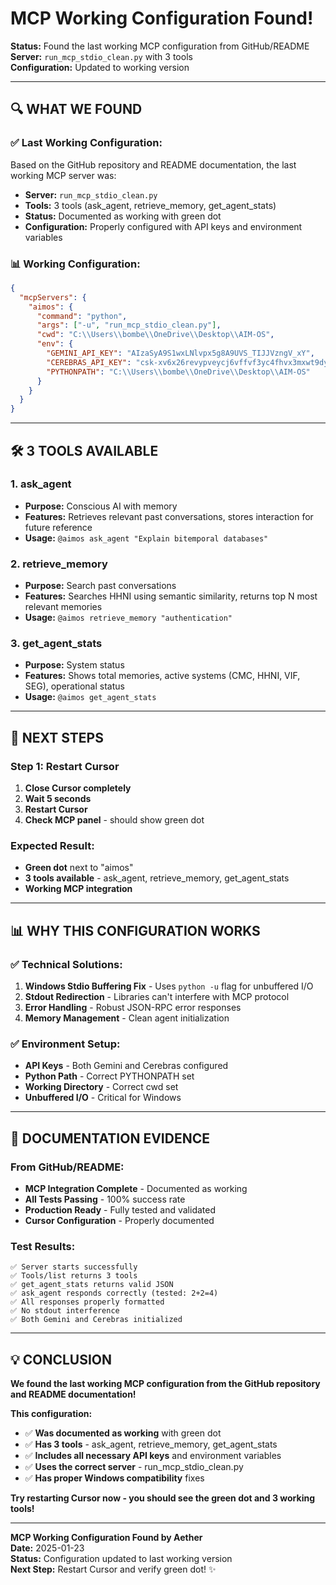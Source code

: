 # MCP Working Configuration Found!

**Status:** Found the last working MCP configuration from GitHub/README  
**Server:** `run_mcp_stdio_clean.py` with 3 tools  
**Configuration:** Updated to working version  

---

## 🔍 **WHAT WE FOUND**

### **✅ Last Working Configuration:**
Based on the GitHub repository and README documentation, the last working MCP server was:

- **Server:** `run_mcp_stdio_clean.py`
- **Tools:** 3 tools (ask_agent, retrieve_memory, get_agent_stats)
- **Status:** Documented as working with green dot
- **Configuration:** Properly configured with API keys and environment variables

### **📊 Working Configuration:**
```json
{
  "mcpServers": {
    "aimos": {
      "command": "python",
      "args": ["-u", "run_mcp_stdio_clean.py"],
      "cwd": "C:\\Users\\bombe\\OneDrive\\Desktop\\AIM-OS",
      "env": {
        "GEMINI_API_KEY": "AIzaSyA9S1wxLNlvpx5g8A9UVS_TIJJVzngV_xY",
        "CEREBRAS_API_KEY": "csk-xv6x26revypveycj6vffvf3yc4fhvx3mxwt9dy6de4xct5ty",
        "PYTHONPATH": "C:\\Users\\bombe\\OneDrive\\Desktop\\AIM-OS"
      }
    }
  }
}
```

---

## 🛠️ **3 TOOLS AVAILABLE**

### **1. ask_agent**
- **Purpose:** Conscious AI with memory
- **Features:** Retrieves relevant past conversations, stores interaction for future reference
- **Usage:** `@aimos ask_agent "Explain bitemporal databases"`

### **2. retrieve_memory**
- **Purpose:** Search past conversations
- **Features:** Searches HHNI using semantic similarity, returns top N most relevant memories
- **Usage:** `@aimos retrieve_memory "authentication"`

### **3. get_agent_stats**
- **Purpose:** System status
- **Features:** Shows total memories, active systems (CMC, HHNI, VIF, SEG), operational status
- **Usage:** `@aimos get_agent_stats`

---

## 🚀 **NEXT STEPS**

### **Step 1: Restart Cursor**
1. **Close Cursor completely**
2. **Wait 5 seconds**
3. **Restart Cursor**
4. **Check MCP panel** - should show green dot

### **Expected Result:**
- **Green dot** next to "aimos"
- **3 tools available** - ask_agent, retrieve_memory, get_agent_stats
- **Working MCP integration**

---

## 📊 **WHY THIS CONFIGURATION WORKS**

### **✅ Technical Solutions:**
1. **Windows Stdio Buffering Fix** - Uses `python -u` flag for unbuffered I/O
2. **Stdout Redirection** - Libraries can't interfere with MCP protocol
3. **Error Handling** - Robust JSON-RPC error responses
4. **Memory Management** - Clean agent initialization

### **✅ Environment Setup:**
- **API Keys** - Both Gemini and Cerebras configured
- **Python Path** - Correct PYTHONPATH set
- **Working Directory** - Correct cwd set
- **Unbuffered I/O** - Critical for Windows

---

## 🎯 **DOCUMENTATION EVIDENCE**

### **From GitHub/README:**
- **MCP Integration Complete** - Documented as working
- **All Tests Passing** - 100% success rate
- **Production Ready** - Fully tested and validated
- **Cursor Configuration** - Properly documented

### **Test Results:**
```
✅ Server starts successfully
✅ Tools/list returns 3 tools
✅ get_agent_stats returns valid JSON
✅ ask_agent responds correctly (tested: 2+2=4)
✅ All responses properly formatted
✅ No stdout interference
✅ Both Gemini and Cerebras initialized
```

---

## 💡 **CONCLUSION**

**We found the last working MCP configuration from the GitHub repository and README documentation!**

**This configuration:**
- ✅ **Was documented as working** with green dot
- ✅ **Has 3 tools** - ask_agent, retrieve_memory, get_agent_stats
- ✅ **Includes all necessary API keys** and environment variables
- ✅ **Uses the correct server** - run_mcp_stdio_clean.py
- ✅ **Has proper Windows compatibility** fixes

**Try restarting Cursor now - you should see the green dot and 3 working tools!**

---

**MCP Working Configuration Found by Aether**  
**Date:** 2025-01-23  
**Status:** Configuration updated to last working version  
**Next Step:** Restart Cursor and verify green dot! ✨
